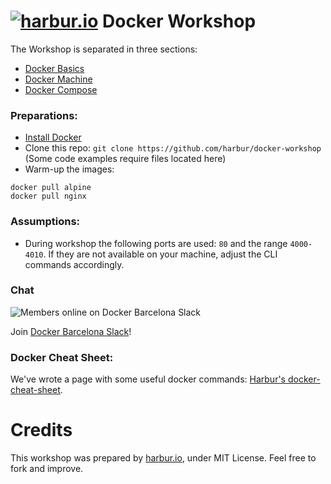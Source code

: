 # [![harbur.io](https://harbur.io/logo/Color/Logo/Harbur-40x40.png)](http://harbur.io) Docker Workshop

The Workshop is separated in three sections:

* [Docker Basics](doc/00-docker-basics)
* [Docker Machine](doc/01-docker-machine)
* [Docker Compose](doc/02-docker-compose)

### Preparations:

* [Install Docker](https://docs.docker.com/engine/installation/)
* Clone this repo: `git clone https://github.com/harbur/docker-workshop` (Some code examples require files located here)
* Warm-up the images:

```
docker pull alpine
docker pull nginx
```

### Assumptions:

* During workshop the following ports are used: `80` and the range `4000-4010`. If they are not available on your machine, adjust the CLI commands accordingly.

### Chat
![Members online on Docker Barcelona Slack](https://dockerbcn.herokuapp.com/badge.svg)

Join [Docker Barcelona Slack](https://dockerbcn.herokuapp.com)! 

### Docker Cheat Sheet:

We've wrote a page with some useful docker commands: [Harbur's docker-cheat-sheet](https://github.com/harbur/docker-cheat-sheet).

# Credits

This workshop was prepared by [harbur.io](http://harbur.io), under MIT License. Feel free to fork and improve.